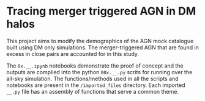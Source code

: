 # Tracing merger triggered AGN in DM halos
This project aims to modify the demographics of the AGN mock catalogue built using DM only simulations. The merger-triggered AGN that are found in excess in close pairs are accounted for in this study. 

The `0x.__.ipynb` notebooks demonstrate the proof of concept and the outputs are complied into the python `00x.__.py` scrits for running over the all-sky simulation. The functions/methods used in all the scripts and notebooks are present in the `/imported_files` directory. Each imported `__.py` file has an assembly of functions that serve a common theme. 